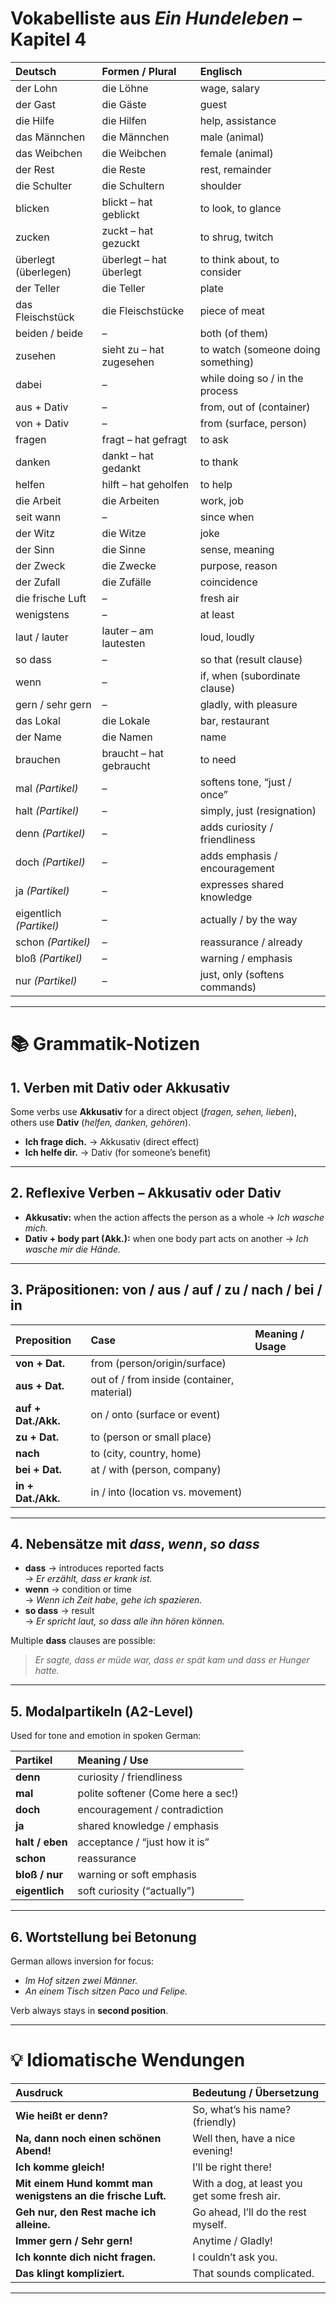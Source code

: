 # Vokabelliste aus _Ein Hundeleben_ – Kapitel 4

| Deutsch                 | Formen / Plural          | Englisch                           |
| :---------------------- | :----------------------- | :--------------------------------- |
| der Lohn                | die Löhne                | wage, salary                       |
| der Gast                | die Gäste                | guest                              |
| die Hilfe               | die Hilfen               | help, assistance                   |
| das Männchen            | die Männchen             | male (animal)                      |
| das Weibchen            | die Weibchen             | female (animal)                    |
| der Rest                | die Reste                | rest, remainder                    |
| die Schulter            | die Schultern            | shoulder                           |
| blicken                 | blickt – hat geblickt    | to look, to glance                 |
| zucken                  | zuckt – hat gezuckt      | to shrug, twitch                   |
| überlegt (überlegen)    | überlegt – hat überlegt  | to think about, to consider        |
| der Teller              | die Teller               | plate                              |
| das Fleischstück        | die Fleischstücke        | piece of meat                      |
| beiden / beide          | –                        | both (of them)                     |
| zusehen                 | sieht zu – hat zugesehen | to watch (someone doing something) |
| dabei                   | –                        | while doing so / in the process    |
| aus + Dativ             | –                        | from, out of (container)           |
| von + Dativ             | –                        | from (surface, person)             |
| fragen                  | fragt – hat gefragt      | to ask                             |
| danken                  | dankt – hat gedankt      | to thank                           |
| helfen                  | hilft – hat geholfen     | to help                            |
| die Arbeit              | die Arbeiten             | work, job                          |
| seit wann               | –                        | since when                         |
| der Witz                | die Witze                | joke                               |
| der Sinn                | die Sinne                | sense, meaning                     |
| der Zweck               | die Zwecke               | purpose, reason                    |
| der Zufall              | die Zufälle              | coincidence                        |
| die frische Luft        | –                        | fresh air                          |
| wenigstens              | –                        | at least                           |
| laut / lauter           | lauter – am lautesten    | loud, loudly                       |
| so dass                 | –                        | so that (result clause)            |
| wenn                    | –                        | if, when (subordinate clause)      |
| gern / sehr gern        | –                        | gladly, with pleasure              |
| das Lokal               | die Lokale               | bar, restaurant                    |
| der Name                | die Namen                | name                               |
| brauchen                | braucht – hat gebraucht  | to need                            |
| mal _(Partikel)_        | –                        | softens tone, “just / once”        |
| halt _(Partikel)_       | –                        | simply, just (resignation)         |
| denn _(Partikel)_       | –                        | adds curiosity / friendliness      |
| doch _(Partikel)_       | –                        | adds emphasis / encouragement      |
| ja _(Partikel)_         | –                        | expresses shared knowledge         |
| eigentlich _(Partikel)_ | –                        | actually / by the way              |
| schon _(Partikel)_      | –                        | reassurance / already              |
| bloß _(Partikel)_       | –                        | warning / emphasis                 |
| nur _(Partikel)_        | –                        | just, only (softens commands)      |

---

# 📚 Grammatik-Notizen

## 1. Verben mit Dativ oder Akkusativ

Some verbs use **Akkusativ** for a direct object (_fragen, sehen, lieben_),  
others use **Dativ** (_helfen, danken, gehören_).

-   **Ich frage dich.** → Akkusativ (direct effect)
-   **Ich helfe dir.** → Dativ (for someone’s benefit)

---

## 2. Reflexive Verben – Akkusativ oder Dativ

-   **Akkusativ:** when the action affects the person as a whole → _Ich wasche mich._
-   **Dativ + body part (Akk.):** when one body part acts on another → _Ich wasche mir die Hände._

---

## 3. Präpositionen: von / aus / auf / zu / nach / bei / in

| Preposition         | Case                                       | Meaning / Usage |
| :------------------ | :----------------------------------------- | :-------------- |
| **von + Dat.**      | from (person/origin/surface)               |
| **aus + Dat.**      | out of / from inside (container, material) |
| **auf + Dat./Akk.** | on / onto (surface or event)               |
| **zu + Dat.**       | to (person or small place)                 |
| **nach**            | to (city, country, home)                   |
| **bei + Dat.**      | at / with (person, company)                |
| **in + Dat./Akk.**  | in / into (location vs. movement)          |

---

## 4. Nebensätze mit _dass_, _wenn_, _so dass_

-   **dass** → introduces reported facts  
    → _Er erzählt, dass er krank ist._
-   **wenn** → condition or time  
    → _Wenn ich Zeit habe, gehe ich spazieren._
-   **so dass** → result  
    → _Er spricht laut, so dass alle ihn hören können._

Multiple **dass** clauses are possible:

> _Er sagte, dass er müde war, dass er spät kam und dass er Hunger hatte._

---

## 5. Modalpartikeln (A2-Level)

Used for tone and emotion in spoken German:

| Partikel        | Meaning / Use                      |
| :-------------- | :--------------------------------- |
| **denn**        | curiosity / friendliness           |
| **mal**         | polite softener (Come here a sec!) |
| **doch**        | encouragement / contradiction      |
| **ja**          | shared knowledge / emphasis        |
| **halt / eben** | acceptance / “just how it is”      |
| **schon**       | reassurance                        |
| **bloß / nur**  | warning or soft emphasis           |
| **eigentlich**  | soft curiosity (“actually”)        |

---

## 6. Wortstellung bei Betonung

German allows inversion for focus:

-   _Im Hof sitzen zwei Männer._
-   _An einem Tisch sitzen Paco und Felipe._

Verb always stays in **second position**.

---

# 💡 Idiomatische Wendungen

| Ausdruck                                                     | Bedeutung / Übersetzung                      |
| :----------------------------------------------------------- | :------------------------------------------- |
| **Wie heißt er denn?**                                       | So, what’s his name? (friendly)              |
| **Na, dann noch einen schönen Abend!**                       | Well then, have a nice evening!              |
| **Ich komme gleich!**                                        | I’ll be right there!                         |
| **Mit einem Hund kommt man wenigstens an die frische Luft.** | With a dog, at least you get some fresh air. |
| **Geh nur, den Rest mache ich alleine.**                     | Go ahead, I’ll do the rest myself.           |
| **Immer gern / Sehr gern!**                                  | Anytime / Gladly!                            |
| **Ich konnte dich nicht fragen.**                            | I couldn’t ask you.                          |
| **Das klingt kompliziert.**                                  | That sounds complicated.                     |

---
